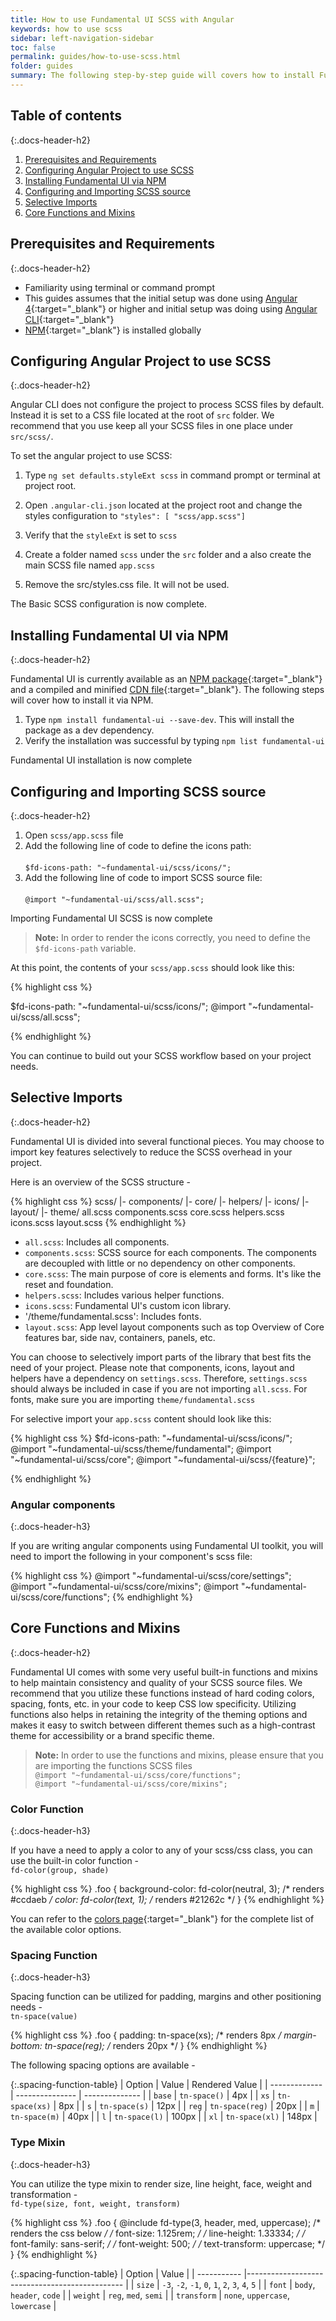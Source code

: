```yaml
---
title: How to use Fundamental UI SCSS with Angular
keywords: how to use scss
sidebar: left-navigation-sidebar
toc: false
permalink: guides/how-to-use-scss.html
folder: guides
summary: The following step-by-step guide will covers how to install Fundamental UI in your angular project, import SCSS in your workflow and explain some built-in functions.
---
```


## Table of contents
{:.docs-header-h2}
1. [Prerequisites and Requirements](#prerequisites-and-requirements)
1. [Configuring Angular Project to use SCSS](#configuring-angular-project-to-use-scss)
1. [Installing Fundamental UI via NPM](#installing-fundamental-ui-via-npm)
1. [Configuring and Importing SCSS source](#configuring-and-importing-scss-source)
1. [Selective Imports](#selective-imports)
1. [Core Functions and Mixins](#core-functions-and-mixins)

## Prerequisites and Requirements
{:.docs-header-h2}

- Familiarity using terminal or command prompt
- This guides assumes that the initial setup was done using [Angular 4](https://angular.io/){:target="_blank"} or higher and initial setup was doing using [Angular CLI](https://cli.angular.io/){:target="_blank"}
- [NPM](https://www.npmjs.com/){:target="_blank"} is installed globally


## Configuring Angular Project to use SCSS
{:.docs-header-h2}

Angular CLI does not configure the project to process SCSS files by default. Instead it is set to a CSS file located at the root of `src` folder. We recommend that you use keep all your SCSS files in one place under `src/scss/`.

To set the angular project to use SCSS:

1. Type `ng set defaults.styleExt scss` in command prompt or terminal at project root.

2. Open `.angular-cli.json` located at the project root and change the styles configuration to `"styles": [ "scss/app.scss"]`

3. Verify that the `styleExt` is set to `scss`

4. Create a folder named `scss` under the `src` folder and a also create the main SCSS file named `app.scss`

5. Remove the src/styles.css file. It will not be used.

The Basic SCSS configuration is now complete.


## Installing Fundamental UI via NPM
{:.docs-header-h2}

Fundamental UI is currently available as an [NPM package](https://www.npmjs.com/package/fundamental-ui){:target="_blank"} and a compiled and minified [CDN file](https://unpkg.com/fundamental-ui@1.0.0-beta-2/dist/fundamental-ui.min.css){:target="_blank"}. The following steps will cover how to install it via NPM.

1. Type `npm install fundamental-ui --save-dev`. This will install the package as a dev dependency.
2. Verify the installation was successful by typing `npm list fundamental-ui`

Fundamental UI installation is now complete

## Configuring and Importing SCSS source
{:.docs-header-h2}

1. Open `scss/app.scss` file
2. Add the following line of code to define the icons path: <br><br> `$fd-icons-path: "~fundamental-ui/scss/icons/";`
3. Add the following line of code to import SCSS source file: <br><br> `@import "~fundamental-ui/scss/all.scss";`

Importing Fundamental UI SCSS is now complete

> **Note:** In order to render the icons correctly, you need to define the `$fd-icons-path` variable.

At this point, the contents of your `scss/app.scss` should look like this:

{% highlight css %}

$fd-icons-path: "~fundamental-ui/scss/icons/";
@import "~fundamental-ui/scss/all.scss";

{% endhighlight %}

You can continue to build out your SCSS workflow based on your project needs.

## Selective Imports
{:.docs-header-h2}

Fundamental UI is divided into several functional pieces. You may choose to import key features selectively to reduce the SCSS overhead in your project.

Here is an overview of the SCSS structure -

{% highlight css %}
scss/
 |- components/
 |- core/
 |- helpers/
 |- icons/
 |- layout/
 |- theme/
 all.scss
 components.scss
 core.scss
 helpers.scss
 icons.scss
 layout.scss
{% endhighlight %}

- `all.scss`: Includes all components.
- `components.scss`: SCSS source for each components. The components are decoupled  with little or no dependency on other components.
- `core.scss`: The main purpose of core is elements and forms. It's like the reset and foundation.
- `helpers.scss`: Includes various helper functions.
- `icons.scss`: Fundamental UI's custom icon library.
- '/theme/fundamental.scss': Includes fonts.
- `layout.scss`: App level layout components such as top Overview of Core features bar, side nav, containers, panels, etc.

You can choose to selectively import parts of the library that best fits the need of your project. Please note that components, icons, layout and helpers have a dependency on `settings.scss`. Therefore, `settings.scss` should always be included in case if you are not importing `all.scss`. For fonts, make sure you are importing `theme/fundamental.scss`

For selective import your `app.scss` content should look like this:

{% highlight css %}
$fd-icons-path: "~fundamental-ui/scss/icons/";
@import "~fundamental-ui/scss/theme/fundamental";
@import "~fundamental-ui/scss/core";
@import "~fundamental-ui/scss/{feature}";

{% endhighlight %}

### Angular components
{:.docs-header-h3}

If you are writing angular components using Fundamental UI toolkit, you will need to import the following in your component's scss file:

{% highlight css %}
@import "~fundamental-ui/scss/core/settings";
@import "~fundamental-ui/scss/core/mixins";
@import "~fundamental-ui/scss/core/functions";
{% endhighlight %}


## Core Functions and Mixins
{:.docs-header-h2}

Fundamental UI comes with some very useful built-in functions and mixins to help maintain consistency and quality of your SCSS source files. We recommend that you utilize these functions instead of hard coding colors, spacing, fonts, etc. in your code to keep CSS low specificity. Utilizing functions also helps in retaining the integrity of the theming options and makes it easy to switch between different themes such as a high-contrast theme for accessibility or a brand specific theme.

> **Note:** In order to use the functions and mixins, please ensure that you are importing the functions SCSS files <br>
> `@import "~fundamental-ui/scss/core/functions";` <br>
> `@import "~fundamental-ui/scss/core/mixins";`

### Color Function
{:.docs-header-h3}

If you have a need to apply a color to any of your scss/css class, you can use the built-in color function - <br> `fd-color(group, shade)`

{% highlight css %}
.foo {
  background-color: fd-color(neutral, 3); /* renders #ccdaeb */
  color: fd-color(text, 1); /* renders #21262c */
}
{% endhighlight %}

You can refer to the [colors page](colors.html){:target="_blank"} for the complete list of the available color options.

### Spacing Function
{:.docs-header-h3}

Spacing function can be utilized for padding, margins and other positioning needs - <br>
`tn-space(value)`

{% highlight css %}
.foo {
  padding: tn-space(xs); /* renders 8px */
  margin-bottom: tn-space(reg); /* renders 20px */
}
{% endhighlight %}

The following spacing options are available -

{:.spacing-function-table}
| Option        | Value           | Rendered Value |
| ------------- | --------------- | -------------- |
| `base`        | `tn-space()`    |  4px           |
| `xs`          | `tn-space(xs)`  |  8px           |
| `s`           | `tn-space(s)`   |  12px          |
| `reg`         | `tn-space(reg)` |  20px          |
| `m`           | `tn-space(m)`   |  40px          |
| `l`           | `tn-space(l)`   |  100px         |
| `xl`          | `tn-space(xl)`  |  148px         |


### Type Mixin
{:.docs-header-h3}

You can utilize the type mixin to render size, line height, face, weight and transformation - <br> `fd-type(size, font, weight, transform)`

{% highlight css %}
.foo {
    @include fd-type(3, header, med, uppercase); /* renders the css below */
    /* font-size: 1.125rem; */
    /* line-height: 1.33334; */
    /* font-family: sans-serif; */
    /* font-weight: 500; */
    /* text-transform: uppercase; */
}
{% endhighlight %}

{:.spacing-function-table}
| Option      | Value                                          |
| ----------- |----------------------------------------------- |
| `size`      | `-3`, `-2`, `-1`, `0`, `1`, `2`, `3`, `4`, `5` |
| `font`      | `body`, `header`, `code`                       |
| `weight`    | `reg`, `med`, `semi`                           |
| `transform` | `none`, `uppercase`, `lowercase`               |
